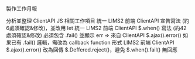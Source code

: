 製作工作月報

分析並整理 ClientAPI JS 相關工作項目
統一 LIMS2 前端 ClientAPI 宣告寫法 (約6處須確認&修改)，並改用 let
統一 LIMS2 前端 ClientAPI $.when() 寫法 (約42處須確認&修改)
必須包含 .fail() 並顯示 err => 來自 ClientAPI $.ajax().error()
如果已有 .fail() 邏輯，需改為 callback function 形式
LIMS2 前端 ClientAPI $.ajax().error() 改為回傳 $.Deffered.reject()，避免 $.when().fail() 無回應